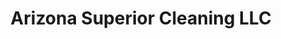 ---
title: "Arizona Superior Cleaning LLC"
url: /gilbert/arizona-superior-cleaning-llc/
shop: laundry
---